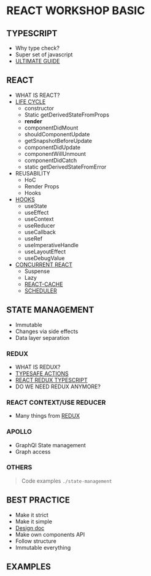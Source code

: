 # REACT WORKSHOP BASIC

## TYPESCRIPT

- Why type check?
- Super set of javascript
- [ULTIMATE GUIDE](https://basarat.gitbooks.io/typescript/content/docs/getting-started.html)

## REACT

- WHAT IS REACT?
- [LIFE CYCLE](https://reactjs.org/docs/react-component.html)
  - constructor
  - Static getDerivedStateFromProps
  - __render__
  - componentDidMount
  - shouldComponentUpdate
  - getSnapshotBeforeUpdate
  - componentDidUpdate
  - componentWillUnmount
  - componentDidCatch
  - static getDerivedStateFromError
- REUSABILITY
  - HoC
  - Render Props
  - Hooks
- [HOOKS](https://reactjs.org/docs/hooks-reference.html)
  - useState
  - useEffect
  - useContext
  - useReducer
  - useCallback
  - useRef
  - useImperativeHandle
  - useLayoutEffect
  - useDebugValue
- [CONCURRENT REACT](https://www.youtube.com/watch?v=ByBPyMBTzM0)
  - Suspense
  - Lazy
  - [REACT-CACHE](https://github.com/facebook/react/tree/master/packages/react-cache)
  - [SCHEDULER](https://github.com/facebook/react/tree/master/packages/scheduler)

## STATE MANAGEMENT

- Immutable
- Changes via side effects
- Data layer separation

### REDUX

- WHAT IS REDUX?
- [TYPESAFE ACTIONS](https://github.com/piotrwitek/typesafe-actions)
- [REACT REDUX TYPESCRIPT](https://github.com/piotrwitek/react-redux-typescript-guide)
- DO WE NEED REDUX ANYMORE?

### REACT CONTEXT/USE REDUCER

- Many things from [REDUX](#REDUX)

### APOLLO

- GraphQl State management
- Graph access

### OTHERS

> Code examples `./state-management`

## BEST PRACTICE

- Make it strict
- Make it simple
- [Design doc](https://medium.freecodecamp.org/how-to-write-a-good-software-design-document-66fcf019569c)
- Make own components API
- Follow structure
- Immutable everything

## EXAMPLES
